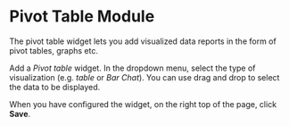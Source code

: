 # Pivot Table Module

The pivot table widget lets you add visualized data reports in the form of pivot tables, graphs etc. 

Add a *Pivot table* widget. In the dropdown menu, select the type of visualization (e.g. *table* or *Bar Chat*). You can use drag and drop to select the data to be displayed.

When you have configured the widget, on the right top of the page, click **Save**.
